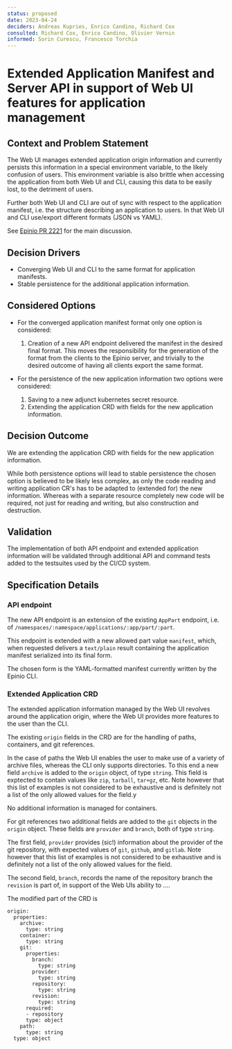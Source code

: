 ```yaml
---
status: proposed
date: 2023-04-24
deciders: Andreas Kupries, Enrico Candino, Richard Cox
consulted: Richard Cox, Enrico Candino, Olivier Vernin
informed: Sorin Curescu, Francesco Torchia
---
```


# Extended Application Manifest and Server API in support of Web UI features for application management

## Context and Problem Statement

The Web UI manages extended application origin information and currently persists this information
in a special environment variable, to the likely confusion of users. This environment variable is
also brittle when accessing the application from both Web UI and CLI, causing this data to be easily
lost, to the detriment of users.

Further both Web UI and CLI are out of sync with respect to the application manifest, i.e. the
structure describing an application to users. In that Web UI and CLI use/export different formats
(JSON vs YAML).

See [Epinio PR 2221](https://github.com/epinio/epinio/pull/2221) for the main discussion.

## Decision Drivers

  * Converging Web UI and CLI to the same format for application manifests.
  * Stable persistence for the additional application information.

## Considered Options

  * For the converged application manifest format only one option is considered:

      1. Creation of a new API endpoint delivered the manifest in the desired final format. This
      	 moves the responsibility for the generation of the format from the clients to the Epinio
      	 server, and trivially to the desired outcome of having all clients export the same format.

  * For the persistence of the new application information two options were considered:

      1. Saving to a new adjunct kubernetes secret resource.
      2. Extending the application CRD with fields for the new application information.

## Decision Outcome

We are extending the application CRD with fields for the new application information.

While both persistence options will lead to stable persistence the chosen option is believed to be
likely less complex, as only the code reading and writing application CR's has to be adapted to
(extended for) the new information. Whereas with a separate resource completely new code will be
required, not just for reading and writing, but also construction and destruction.

## Validation

The implementation of both API endpoint and extended application information will be validated
through additional API and command tests added to the testsuites used by the CI/CD system.

## Specification Details

### API endpoint

The new API endpoint is an extension of the existing `AppPart` endpoint, i.e. of
`/namespaces/:namespace/applications/:app/part/:part`.

This endpoint is extended with a new allowed part value `manifest`, which, when requested delivers a
`text/plain` result containing the application manifest serialized into its final form.

The chosen form is the YAML-formatted manifest currently written by the Epinio CLI.

### Extended Application CRD

The extended application information managed by the Web UI revolves around the application origin,
where the Web UI provides more features to the user than the CLI.

The existing `origin` fields in the CRD are for the handling of paths, containers, and git
references.

In the case of paths the Web UI enables the user to make use of a variety of archive files, whereas
the CLI only supports directories. To this end a new field `archive` is added to the `origin`
object, of type `string`. This field is exptected to contain values like `zip`, `tarball`, `tar+gz`,
etc. Note however that this list of examples is not considered to be exhaustive and is definitely
not a list of the only allowed values for the field.y

No additional information is managed for containers.

For git references two additional fields are added to the `git` objects in the `origin`
object. These fields are `provider` and `branch`, both of type `string`.

The first field, `provider` provides (sic!) information about the provider of the git repository,
with expected values of `git`, `github`, and `gitlab`. Note however that this list of examples is
not considered to be exhaustive and is definitely not a list of the only allowed values for the
field.

The second field, `branch`, records the name of the repository branch the `revision` is part of, in
support of the Web UIs ability to ....

The modified part of the CRD is

```
origin:
  properties:
    archive:
      type: string
    container:
      type: string
    git:
      properties:
        branch:
          type: string
        provider:
          type: string
        repository:
          type: string
        revision:
          type: string
      required:
      - repository
      type: object
    path:
      type: string
  type: object
```
